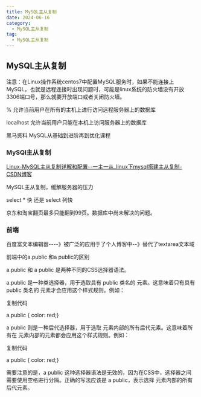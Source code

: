 ```yaml
---
title: MySQL主从复制
date: 2024-06-16
category:
  - MySQL主从复制
tag:
  - MySQL主从复制
---
```


## MySQL主从复制

注意：在Linux操作系统centos7中配置MySQL服务时，如果不能连接上MySQL，也就是远程连接时出现问题时，可能是linux系统的防火墙没有开放3306端口号，那么就要开放端口或者关闭防火墙。



% 允许当前用户在所有的主机上进行访问远程服务器上的数据库

localhost 允许当前用户只能在本机上访问服务器上的数据库

黑马资料 MySQL从基础到进阶再到优化课程


### MySQl主从复制

[Linux-MySQL主从复制详解和配置--一主一从_linux下mysql搭建主从复制-CSDN博客](https://blog.csdn.net/qq_61838278/article/details/132244311)

MySQL主从复制，缓解服务器的压力



select * 快 还是 select 列快

京东和淘宝翻页最多只能翻到99页。数据库中尚未解决的问题。





### 前端

百度富文本编辑器----》被广泛的应用于了个人博客中--》替代了textarea文本域



前端中的a.public 和a public的区别

a.public 和 a public 是两种不同的CSS选择器语法。

a.public 是一种类选择器，用于选取具有 public 类名的 <a> 元素。这意味着只有具有 public 类名的 <a> 元素才会应用这个样式规则。例如：

复制代码

a.public {  color: red;}

a public 则是一种后代选择器，用于选取 <a> 元素内部的所有后代元素。这意味着所有在 <a> 元素内部的元素都会应用这个样式规则。例如：

复制代码

a public {  color: red;}

需要注意的是，a public 这种选择器语法是无效的，因为在CSS中，选择器之间需要使用空格进行分隔。正确的写法应该是 a public，表示选择 <a> 元素内部的所有后代元素。
